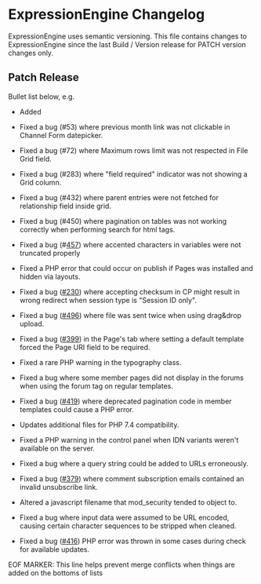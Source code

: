 # ExpressionEngine Changelog

ExpressionEngine uses semantic versioning. This file contains changes to ExpressionEngine since the last Build / Version release for PATCH version changes only.

## Patch Release

Bullet list below, e.g.
   - Added <new feature>
   - Fixed a bug (#53) where previous month link was not clickable in Channel Form datepicker.
   - Fixed a bug (#72) where Maximum rows limit was not respected in File Grid field.
   - Fixed a bug (#283) where "field required" indicator was not showing a Grid column.
   - Fixed a bug (#432) where parent entries were not fetched for relationship field inside grid.
   - Fixed a bug (#450) where pagination on tables was not working correctly when performing search for html tags.
   - Fixed a bug (#[457](https://github.com/ExpressionEngine/ExpressionEngine/issues/457)) where accented characters in variables were not truncated properly


   - Fixed a PHP error that could occur on publish if Pages was installed and hidden via layouts.
   - Fixed a bug ([#230](https://github.com/ExpressionEngine/ExpressionEngine/issues/230)) where accepting checksum in CP might result in wrong redirect when session type is "Session ID only".
   - Fixed a bug ([#496](https://github.com/ExpressionEngine/ExpressionEngine/issues/496)) where file was sent twice when using drag&drop upload.
   - Fixed a bug ([#399](https://github.com/ExpressionEngine/ExpressionEngine/issues/399)) in the Page's tab where setting a default template forced the Page URI field to be required.
   - Fixed a rare PHP warning in the typography class.
   - Fixed a bug where some member pages did not display in the forums when using the forum tag on regular templates.
   - Fixed a bug ([#419](https://github.com/ExpressionEngine/ExpressionEngine/issues/419)) where deprecated pagination code in member templates could cause a PHP error.
   - Updates additional files for PHP 7.4 compatibility.
   - Fixed a PHP warning in the control panel when IDN variants weren't available on the server.
   - Fixed a bug where a query string could be added to URLs erroneously.
   - Fixed a bug ([#379](https://github.com/ExpressionEngine/ExpressionEngine/issues/379)) where comment subscription emails contained an invalid unsubscribe link.

   - Altered a javascript filename that mod_security tended to object to.
   - Fixed a bug where input data were assumed to be URL encoded, causing certain character sequences to be stripped when cleaned.
   - Fixed a bug ([#416](https://github.com/ExpressionEngine/ExpressionEngine/issues/416)) PHP error was thrown in some cases during check for available updates.

EOF MARKER: This line helps prevent merge conflicts when things are
added on the bottoms of lists
